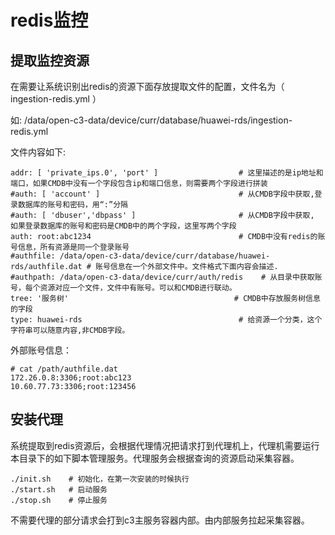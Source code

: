 # redis监控

## 提取监控资源

在需要让系统识别出redis的资源下面存放提取文件的配置，文件名为（ ingestion-redis.yml ）

如: /data/open-c3-data/device/curr/database/huawei-rds/ingestion-redis.yml 

文件内容如下:
```
addr: [ 'private_ips.0', 'port' ]                  # 这里描述的是ip地址和端口，如果CMDB中没有一个字段包含ip和端口信息，则需要两个字段进行拼装
#auth: [ 'account' ]                               # 从CMDB字段中获取,登录数据库的账号和密码，用“:”分隔
#auth: [ 'dbuser','dbpass' ]                       # 从CMDB字段中获取, 如果登录数据库的账号和密码是CMDB中的两个字段，这里写两个字段
auth: root:abc1234                                 # CMDB中没有redis的账号信息，所有资源是同一个登录账号
#authfile: /data/open-c3-data/device/curr/database/huawei-rds/authfile.dat # 账号信息在一个外部文件中。文件格式下面内容会描述.
#authpath: /data/open-c3-data/device/curr/auth/redis    # 从目录中获取账号，每个资源对应一个文件，文件中有账号。可以和CMDB进行联动。
tree: '服务树'                                     # CMDB中存放服务树信息的字段
type: huawei-rds                                   # 给资源一个分类，这个字符串可以随意内容,非CMDB字段。

```
外部账号信息：

```
# cat /path/authfile.dat
172.26.0.8:3306;root:abc123
10.60.77.73:3306;root:123456
```

## 安装代理

系统提取到redis资源后，会根据代理情况把请求打到代理机上，代理机需要运行本目录下的如下脚本管理服务。代理服务会根据查询的资源启动采集容器。
```
./init.sh    # 初始化，在第一次安装的时候执行
./start.sh   # 启动服务
./stop.sh    # 停止服务
```

不需要代理的部分请求会打到c3主服务容器内部。由内部服务拉起采集容器。
